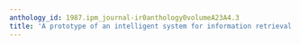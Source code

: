 ```yaml
---
anthology_id: 1987.ipm_journal-ir0anthology0volumeA23A4.3
title: 'A prototype of an intelligent system for information retrieval: IOTA'
---
```

